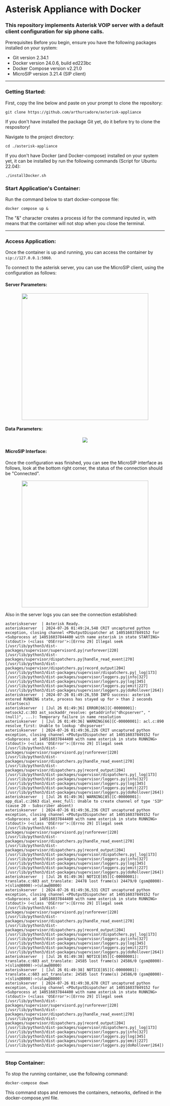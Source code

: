 # Asterisk Appliance with Docker

### This repository implements Asterisk VOIP server with a default client configuration for sip phone calls.

Prerequisites
Before you begin, ensure you have the following packages installed on your system:

- Git version 2.34.1
- Docker version 24.0.6, build ed223bc
- Docker Compose version v2.21.0
- MicroSIP version 3.21.4 (SIP client)

---
### Getting Started:

First, copy the line below and paste on your prompt to clone the repository:

```
git clone https://github.com/arthurcadore/asterisk-appliance
```
If you don't have installed the package Git yet, do it before try to clone the respository!

Navigate to the project directory:

```
cd ./asterisk-appliance
```

If you don't have Docker (and Docker-compose) installed on your system yet, it can be installed by run the following commands (Script for Ubuntu 22.04): 

```
./installDocker.sh
```

### Start Application's Container: 
Run the command below to start docker-compose file: 

```
docker compose up & 
```
The "&" character creates a process id for the command inputed in, with means that the container will not stop when you close the terminal. 

---
### Access Application:

Once the container is up and running, you can access the container by `sip://127.0.0.1:5060`. 

To connect to the asterisk server, you can use the MicroSIP client, using the configuration as follows:

#### Server Parameters: 

<p align="center">
  <img src="./pictures/MicroSIP-Config.png" width="400px" align="center">
</p>


#### Data Parameters: 

<p align="center">
  <img src="./pictures/MicroSIP-Config2.png" align="center">
</p>


#### MicroSIP Interface:

Once the configuration was finished, you can see the MicroSIP interface as follows, look at the bottom right corner, the status of the connection should be "Connected".

<p align="center">
  <img src="./pictures/MicroSIP-Config3.png" width="400px" align="center">
</p>


Also in the server logs you can see the connection established:

```
asteriskserver  | Asterisk Ready.
asteriskserver  | 2024-07-26 01:49:24,548 CRIT uncaptured python exception, closing channel <POutputDispatcher at 140516037849152 for <Subprocess at 140516037844400 with name asterisk in state STARTING> (stdout)> (<class 'OSError'>:[Errno 29] Illegal seek [/usr/lib/python3/dist-packages/supervisor/supervisord.py|runforever|220] [/usr/lib/python3/dist-packages/supervisor/dispatchers.py|handle_read_event|270] [/usr/lib/python3/dist-packages/supervisor/dispatchers.py|record_output|204] [/usr/lib/python3/dist-packages/supervisor/dispatchers.py|_log|173] [/usr/lib/python3/dist-packages/supervisor/loggers.py|info|327] [/usr/lib/python3/dist-packages/supervisor/loggers.py|log|345] [/usr/lib/python3/dist-packages/supervisor/loggers.py|emit|227] [/usr/lib/python3/dist-packages/supervisor/loggers.py|doRollover|264])
asteriskserver  | 2024-07-26 01:49:26,550 INFO success: asterisk entered RUNNING state, process has stayed up for > than 2 seconds (startsecs)
asteriskserver  | [Jul 26 01:49:36] ERROR[66][C-00000001]: netsock2.c:303 ast_sockaddr_resolve: getaddrinfo("dhcpserver", "(null)", ...): Temporary failure in name resolution
asteriskserver  | [Jul 26 01:49:36] WARNING[66][C-00000001]: acl.c:890 resolve_first: Unable to lookup 'dhcpserver'
asteriskserver  | 2024-07-26 01:49:36,226 CRIT uncaptured python exception, closing channel <POutputDispatcher at 140516037849152 for <Subprocess at 140516037844400 with name asterisk in state RUNNING> (stdout)> (<class 'OSError'>:[Errno 29] Illegal seek [/usr/lib/python3/dist-packages/supervisor/supervisord.py|runforever|220] [/usr/lib/python3/dist-packages/supervisor/dispatchers.py|handle_read_event|270] [/usr/lib/python3/dist-packages/supervisor/dispatchers.py|record_output|204] [/usr/lib/python3/dist-packages/supervisor/dispatchers.py|_log|173] [/usr/lib/python3/dist-packages/supervisor/loggers.py|info|327] [/usr/lib/python3/dist-packages/supervisor/loggers.py|log|345] [/usr/lib/python3/dist-packages/supervisor/loggers.py|emit|227] [/usr/lib/python3/dist-packages/supervisor/loggers.py|doRollover|264])
asteriskserver  | [Jul 26 01:49:36] WARNING[85][C-00000001]: app_dial.c:2663 dial_exec_full: Unable to create channel of type 'SIP' (cause 20 - Subscriber absent)
asteriskserver  | 2024-07-26 01:49:36,236 CRIT uncaptured python exception, closing channel <POutputDispatcher at 140516037849152 for <Subprocess at 140516037844400 with name asterisk in state RUNNING> (stdout)> (<class 'OSError'>:[Errno 29] Illegal seek [/usr/lib/python3/dist-packages/supervisor/supervisord.py|runforever|220] [/usr/lib/python3/dist-packages/supervisor/dispatchers.py|handle_read_event|270] [/usr/lib/python3/dist-packages/supervisor/dispatchers.py|record_output|204] [/usr/lib/python3/dist-packages/supervisor/dispatchers.py|_log|173] [/usr/lib/python3/dist-packages/supervisor/loggers.py|info|327] [/usr/lib/python3/dist-packages/supervisor/loggers.py|log|345] [/usr/lib/python3/dist-packages/supervisor/loggers.py|emit|227] [/usr/lib/python3/dist-packages/supervisor/loggers.py|doRollover|264])
asteriskserver  | [Jul 26 01:49:36] NOTICE[85][C-00000001]: translate.c:603 ast_translate: 24478 lost frame(s) 24479/0 (gsm@8000)->(slin@8000)->(ulaw@8000)
asteriskserver  | 2024-07-26 01:49:36,531 CRIT uncaptured python exception, closing channel <POutputDispatcher at 140516037849152 for <Subprocess at 140516037844400 with name asterisk in state RUNNING> (stdout)> (<class 'OSError'>:[Errno 29] Illegal seek [/usr/lib/python3/dist-packages/supervisor/supervisord.py|runforever|220] [/usr/lib/python3/dist-packages/supervisor/dispatchers.py|handle_read_event|270] [/usr/lib/python3/dist-packages/supervisor/dispatchers.py|record_output|204] [/usr/lib/python3/dist-packages/supervisor/dispatchers.py|_log|173] [/usr/lib/python3/dist-packages/supervisor/loggers.py|info|327] [/usr/lib/python3/dist-packages/supervisor/loggers.py|log|345] [/usr/lib/python3/dist-packages/supervisor/loggers.py|emit|227] [/usr/lib/python3/dist-packages/supervisor/loggers.py|doRollover|264])
asteriskserver  | [Jul 26 01:49:38] NOTICE[85][C-00000001]: translate.c:603 ast_translate: 24585 lost frame(s) 24586/0 (gsm@8000)->(slin@8000)->(ulaw@8000)
asteriskserver  | [Jul 26 01:49:38] NOTICE[85][C-00000001]: translate.c:603 ast_translate: 24585 lost frame(s) 24586/0 (gsm@8000)->(slin@8000)->(ulaw@8000)
asteriskserver  | 2024-07-26 01:49:38,678 CRIT uncaptured python exception, closing channel <POutputDispatcher at 140516037849152 for <Subprocess at 140516037844400 with name asterisk in state RUNNING> (stdout)> (<class 'OSError'>:[Errno 29] Illegal seek [/usr/lib/python3/dist-packages/supervisor/supervisord.py|runforever|220] [/usr/lib/python3/dist-packages/supervisor/dispatchers.py|handle_read_event|270] [/usr/lib/python3/dist-packages/supervisor/dispatchers.py|record_output|204] [/usr/lib/python3/dist-packages/supervisor/dispatchers.py|_log|173] [/usr/lib/python3/dist-packages/supervisor/loggers.py|info|327] [/usr/lib/python3/dist-packages/supervisor/loggers.py|log|345] [/usr/lib/python3/dist-packages/supervisor/loggers.py|emit|227] [/usr/lib/python3/dist-packages/supervisor/loggers.py|doRollover|264])
```
--- 
### Stop Container: 
To stop the running container, use the following command:

```
docker-compose down
```

This command stops and removes the containers, networks, defined in the docker-compose.yml file.
